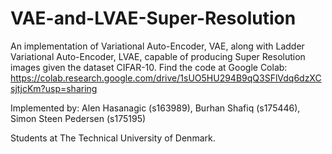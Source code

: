 # VAE-and-LVAE-Super-Resolution

An implementation of Variational Auto-Encoder, VAE, along with Ladder Variational Auto-Encoder, LVAE, capable of producing Super Resolution images given the dataset CIFAR-10.
Find the code at Google Colab: https://colab.research.google.com/drive/1sUO5HU294B9qQ3SFlVdq6dzXCsjtjcKm?usp=sharing

Implemented by:
Alen Hasanagic (s163989), Burhan Shafiq (s175446), Simon Steen Pedersen (s175195)

Students at The Technical University of Denmark.
